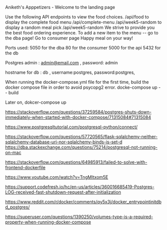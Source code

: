 Aniketh's Apppetizers - Welcome to the landing page

Use the following API endpoints to view the food choices.
/api/food to display the complete food menu
/api/complete-menu
/api/week5-random to display a random meal pick
/api/week5-random
We strive to provide you the best food ordering experience.
To add a new item to the menu -- go to the dba page!
Go to consumer page
Happy meal on your way!

Ports used:
5050 for the dba
80 for the consumer
5000 for the api
5432 for the db

Postgres admin :  admin@email.com ,  password: admin

hostname for db : db , username:postgres, password:postgres,

When running the docker-compose.yml file for the first time, build the docker compose file in order to avoid psycopg2 error.
docke-compose up -- build

Later on, dokcer-compose up

https://stackoverflow.com/questions/37259584/postgres-shuts-down-immediately-when-started-with-docker-compose/71315084#71315084

https://www.postgresqltutorial.com/postgresql-python/connect/


https://stackoverflow.com/questions/57720565/flask-sqlalchemy-neither-sqlalchemy-database-uri-nor-sqlalchemy-binds-is-set-d
https://dba.stackexchange.com/questions/75214/postgresql-not-running-on-mac

https://stackoverflow.com/questions/64985913/failed-to-solve-with-frontend-dockerfile


https://www.youtube.com/watch?v=TngMltxom5E


https://support.codefresh.io/hc/en-us/articles/360016685419-Postgres-LOG-received-fast-shutdown-request-after-initialization


https://www.reddit.com/r/docker/comments/qy5x3j/docker_entrypointinitdbd_postgres/


https://superuser.com/questions/1390250/volumes-type-is-a-required-property-when-running-docker-compose

